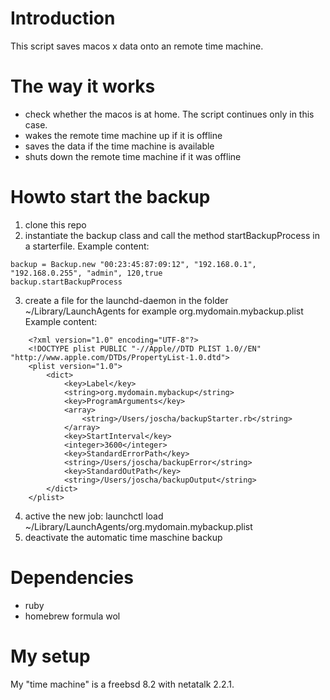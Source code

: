 # Introduction
This script saves macos x data onto an remote time machine. 

# The way it works
* check whether the macos is at home. The script continues only in this case.
* wakes the remote time machine up if it is offline
* saves the data if the time machine is available
* shuts down the remote time machine if it was offline

# Howto start the backup
1. clone this repo
2. instantiate the backup class and call the method startBackupProcess in a starterfile. Example content:  
```
backup = Backup.new "00:23:45:87:09:12", "192.168.0.1", "192.168.0.255", "admin", 120,true  
backup.startBackupProcess  
```
3. create a file for the launchd-daemon in the folder ~/Library/LaunchAgents
for example org.mydomain.mybackup.plist Example content:  
```
	<?xml version="1.0" encoding="UTF-8"?>  
	<!DOCTYPE plist PUBLIC "-//Apple//DTD PLIST 1.0//EN" "http://www.apple.com/DTDs/PropertyList-1.0.dtd">  
	<plist version="1.0">  
		<dict>  
			<key>Label</key>  
			<string>org.mydomain.mybackup</string>  
			<key>ProgramArguments</key>  
			<array>  
				<string>/Users/joscha/backupStarter.rb</string>  
			</array>  
			<key>StartInterval</key>  
			<integer>3600</integer>  
			<key>StandardErrorPath</key>  
			<string>/Users/joscha/backupError</string>  
			<key>StandardOutPath</key>  
			<string>/Users/joscha/backupOutput</string>  
		</dict>  
	</plist>   
```
4. active the new job: launchctl load ~/Library/LaunchAgents/org.mydomain.mybackup.plist
5. deactivate the automatic time maschine backup

# Dependencies
* ruby
* homebrew formula wol

# My setup
My "time machine" is a freebsd 8.2 with netatalk 2.2.1.
